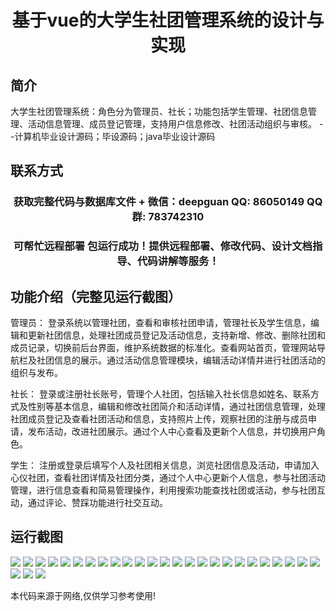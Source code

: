 <p><h1 align="center">基于vue的大学生社团管理系统的设计与实现</h1></p>

## 简介
大学生社团管理系统：角色分为管理员、社长；功能包括学生管理、社团信息管理、活动信息管理、成员登记管理，支持用户信息修改、社团活动组织与审核。    --计算机毕业设计源码；毕设源码；java毕业设计源码


## 联系方式
<p><h3 align="center">获取完整代码与数据库文件 + 微信：deepguan QQ: 86050149 QQ群: 783742310</h3></p>
<p><h3 align="center">可帮忙远程部署 包运行成功！提供远程部署、修改代码、设计文档指导、代码讲解等服务！</h3></p>

## 功能介绍（完整见运行截图）
管理员： 登录系统以管理社团，查看和审核社团申请，管理社长及学生信息，编辑和更新社团信息，处理社团成员登记及活动信息，支持新增、修改、删除社团和成员记录，切换前后台界面，维护系统数据的标准化。查看网站首页，管理网站导航栏及社团信息的展示。通过活动信息管理模块，编辑活动详情并进行社团活动的组织与发布。

社长： 登录或注册社长账号，管理个人社团，包括输入社长信息如姓名、联系方式及性别等基本信息，编辑和修改社团简介和活动详情，通过社团信息管理，处理社团成员登记及查看社团活动和信息，支持照片上传，观察社团的注册与成员申请，发布活动，改进社团展示。通过个人中心查看及更新个人信息，并切换用户角色。

学生： 注册或登录后填写个人及社团相关信息，浏览社团信息及活动，申请加入心仪社团，查看社团详情及社团分类，通过个人中心更新个人信息，参与社团活动管理，进行信息查看和简易管理操作，利用搜索功能查找社团或活动，参与社团互动，通过评论、赞踩功能进行社交互动。


## 运行截图
![](https://bs-1329754181.cos.ap-shanghai.myqcloud.com/ssm/CollegeClubManagementSystem1/img/001.jpg)
![](https://bs-1329754181.cos.ap-shanghai.myqcloud.com/ssm/CollegeClubManagementSystem1/img/002.jpg)
![](https://bs-1329754181.cos.ap-shanghai.myqcloud.com/ssm/CollegeClubManagementSystem1/img/003.jpg)
![](https://bs-1329754181.cos.ap-shanghai.myqcloud.com/ssm/CollegeClubManagementSystem1/img/004.jpg)
![](https://bs-1329754181.cos.ap-shanghai.myqcloud.com/ssm/CollegeClubManagementSystem1/img/005.jpg)
![](https://bs-1329754181.cos.ap-shanghai.myqcloud.com/ssm/CollegeClubManagementSystem1/img/006.jpg)
![](https://bs-1329754181.cos.ap-shanghai.myqcloud.com/ssm/CollegeClubManagementSystem1/img/007.jpg)
![](https://bs-1329754181.cos.ap-shanghai.myqcloud.com/ssm/CollegeClubManagementSystem1/img/008.jpg)
![](https://bs-1329754181.cos.ap-shanghai.myqcloud.com/ssm/CollegeClubManagementSystem1/img/009.jpg)
![](https://bs-1329754181.cos.ap-shanghai.myqcloud.com/ssm/CollegeClubManagementSystem1/img/010.jpg)
![](https://bs-1329754181.cos.ap-shanghai.myqcloud.com/ssm/CollegeClubManagementSystem1/img/011.jpg)
![](https://bs-1329754181.cos.ap-shanghai.myqcloud.com/ssm/CollegeClubManagementSystem1/img/012.jpg)
![](https://bs-1329754181.cos.ap-shanghai.myqcloud.com/ssm/CollegeClubManagementSystem1/img/013.jpg)
![](https://bs-1329754181.cos.ap-shanghai.myqcloud.com/ssm/CollegeClubManagementSystem1/img/014.jpg)
![](https://bs-1329754181.cos.ap-shanghai.myqcloud.com/ssm/CollegeClubManagementSystem1/img/015.jpg)
![](https://bs-1329754181.cos.ap-shanghai.myqcloud.com/ssm/CollegeClubManagementSystem1/img/016.jpg)
![](https://bs-1329754181.cos.ap-shanghai.myqcloud.com/ssm/CollegeClubManagementSystem1/img/017.jpg)
![](https://bs-1329754181.cos.ap-shanghai.myqcloud.com/ssm/CollegeClubManagementSystem1/img/018.jpg)
![](https://bs-1329754181.cos.ap-shanghai.myqcloud.com/ssm/CollegeClubManagementSystem1/img/019.jpg)
![](https://bs-1329754181.cos.ap-shanghai.myqcloud.com/ssm/CollegeClubManagementSystem1/img/020.jpg)
![](https://bs-1329754181.cos.ap-shanghai.myqcloud.com/ssm/CollegeClubManagementSystem1/img/021.jpg)
![](https://bs-1329754181.cos.ap-shanghai.myqcloud.com/ssm/CollegeClubManagementSystem1/img/022.jpg)
![](https://bs-1329754181.cos.ap-shanghai.myqcloud.com/ssm/CollegeClubManagementSystem1/img/023.jpg)
![](https://bs-1329754181.cos.ap-shanghai.myqcloud.com/ssm/CollegeClubManagementSystem1/img/024.jpg)
![](https://bs-1329754181.cos.ap-shanghai.myqcloud.com/ssm/CollegeClubManagementSystem1/img/025.jpg)
![](https://bs-1329754181.cos.ap-shanghai.myqcloud.com/ssm/CollegeClubManagementSystem1/img/026.jpg)
![](https://bs-1329754181.cos.ap-shanghai.myqcloud.com/ssm/CollegeClubManagementSystem1/img/027.jpg)
![](https://bs-1329754181.cos.ap-shanghai.myqcloud.com/ssm/CollegeClubManagementSystem1/img/028.jpg)

<p>本代码来源于网络,仅供学习参考使用!</p>
